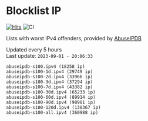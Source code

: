 # Blocklist IP

[![Hits](https://hits.seeyoufarm.com/api/count/incr/badge.svg?url=https%3A%2F%2Fgithub.com%2Fborestad%2Fblocklist-ip%2F&count_bg=%2379C83D&title_bg=%23555555&icon=&icon_color=%23E7E7E7&title=hits&edge_flat=false)](https://hits.seeyoufarm.com)  ![CI](https://img.shields.io/github/workflow/status/borestad/blocklist-ip/CI?style=flat-square)

Lists with worst IPv4 offenders, provided by [AbuseIPDB](https://www.abuseipdb.com/)

<!-- FOOTER-PLACEHOLDER -->
Updated every 5 hours<br>
Last update: `2023-09-01 - 20:06:33`
```
abuseipdb-s100.ipv4 (18258 ip)
abuseipdb-s100-1d.ipv4 (29749 ip)
abuseipdb-s100-2d.ipv4 (33966 ip)
abuseipdb-s100-3d.ipv4 (37294 ip)
abuseipdb-s100-7d.ipv4 (43382 ip)
abuseipdb-s100-30d.ipv4 (65233 ip)
abuseipdb-s100-60d.ipv4 (89914 ip)
abuseipdb-s100-90d.ipv4 (98981 ip)
abuseipdb-s100-120d.ipv4 (138367 ip)
abuseipdb-s100-all.ipv4 (360988 ip)
```
